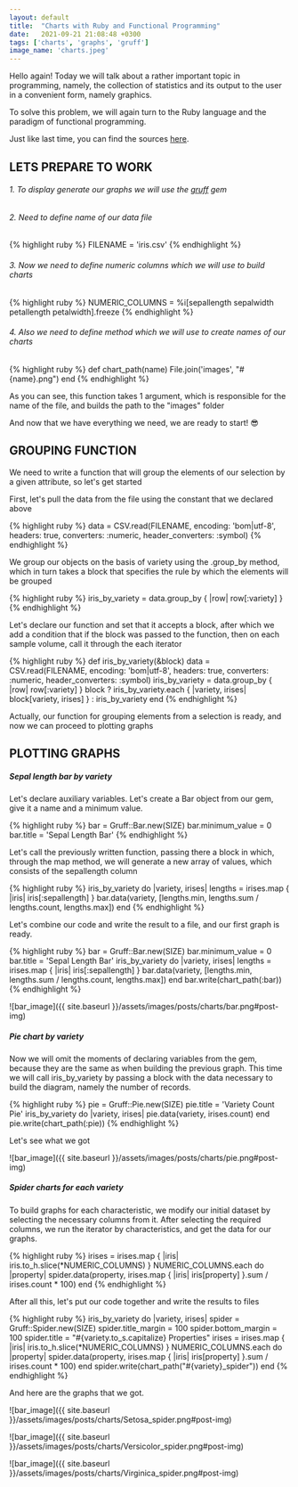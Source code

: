 ```yaml
---
layout: default
title:  "Charts with Ruby and Functional Programming"
date:   2021-09-21 21:08:48 +0300
tags: ['charts', 'graphs', 'gruff']
image_name: 'charts.jpeg'
---
```


Hello again! Today we will talk about a rather important topic in programming, namely, the collection of statistics
and its output to the user in a convenient form, namely graphics.

To solve this problem, we will again turn to the Ruby language and the paradigm of functional programming.

Just like last time, you can find the sources [here](https://github.com/Ar2emis/rubyfp-learning/tree/master/chart).

## LETS PREPARE TO WORK

###### 1. To display generate our graphs we will use the [gruff](https://github.com/topfunky/gruff) gem
###### 2. Need to define name of our data file

{% highlight ruby %}
  FILENAME = 'iris.csv'
{% endhighlight %}

###### 3. Now we need to define numeric columns which we will use to build charts

{% highlight ruby %}
  NUMERIC_COLUMNS = %i[sepallength sepalwidth petallength petalwidth].freeze
{% endhighlight %}

###### 4. Also we need to define method which we will use to create names of our charts

{% highlight ruby %}
  def chart_path(name)
    File.join('images', "#{name}.png")
  end
{% endhighlight %}

As you can see, this function takes 1 argument, which is responsible for the name of the file, and builds the path
to the "images" folder

And now that we have everything we need, we are ready to start! 😎

## GROUPING FUNCTION

We need to write a function that will group the elements of our selection by a given attribute, so let's get started

First, let's pull the data from the file using the constant that we declared above

{% highlight ruby %}
  data = CSV.read(FILENAME, encoding: 'bom|utf-8', headers: true, converters: :numeric,
                            header_converters: :symbol)
{% endhighlight %}

We group our objects on the basis of variety using the .group_by method, which in turn takes a block that specifies
the rule by which the elements will be grouped

{% highlight ruby %}
  iris_by_variety = data.group_by { |row| row[:variety] }
{% endhighlight %}

Let's declare our function and set that it accepts a block, after which we add a condition that if the block
was passed to the function, then on each sample volume, call it through the each iterator

{% highlight ruby %}
  def iris_by_variety(&block)
    data = CSV.read(FILENAME, encoding: 'bom|utf-8', headers: true, converters: :numeric,
                              header_converters: :symbol)
    iris_by_variety = data.group_by { |row| row[:variety] }
    block ? iris_by_variety.each { |variety, irises| block[variety, irises] } : iris_by_variety
  end
{% endhighlight %}

Actually, our function for grouping elements from a selection is ready, and now we can proceed to plotting graphs

## PLOTTING GRAPHS

##### Sepal length bar by variety

Let's declare auxiliary variables. Let's create a Bar object from our gem, give it a name and a minimum value.

{% highlight ruby %}
  bar = Gruff::Bar.new(SIZE)
  bar.minimum_value = 0
  bar.title = 'Sepal Length Bar'
{% endhighlight %}

Let's call the previously written function, passing there a block in which, through the map method, we will
generate a new array of values, which consists of the sepallength column

{% highlight ruby %}
  iris_by_variety do |variety, irises|
    lengths = irises.map { |iris| iris[:sepallength] }
    bar.data(variety, [lengths.min, lengths.sum / lengths.count, lengths.max])
  end
{% endhighlight %}

Let's combine our code and write the result to a file, and our first graph is ready.

{% highlight ruby %}
  bar = Gruff::Bar.new(SIZE)
  bar.minimum_value = 0
  bar.title = 'Sepal Length Bar'
  iris_by_variety do |variety, irises|
    lengths = irises.map { |iris| iris[:sepallength] }
    bar.data(variety, [lengths.min, lengths.sum / lengths.count, lengths.max])
  end
  bar.write(chart_path(:bar))
{% endhighlight %}

![bar_image]({{ site.baseurl }}/assets/images/posts/charts/bar.png#post-img)

##### Pie chart by variety

Now we will omit the moments of declaring variables from the gem, because they are the same as when building
the previous graph. This time we will call iris_by_variety by passing a block with the data necessary to build the
diagram, namely the number of records.

{% highlight ruby %}
  pie = Gruff::Pie.new(SIZE)
  pie.title = 'Variety Count Pie'
  iris_by_variety do |variety, irises|
    pie.data(variety, irises.count)
  end
  pie.write(chart_path(:pie))
{% endhighlight %}

Let's see what we got

![bar_image]({{ site.baseurl }}/assets/images/posts/charts/pie.png#post-img)

##### Spider charts for each variety

To build graphs for each characteristic, we modify our initial dataset by selecting the necessary columns from it.
After selecting the required columns, we run the iterator by characteristics, and get the data for our graphs.

{% highlight ruby %}
  irises = irises.map { |iris| iris.to_h.slice(*NUMERIC_COLUMNS) }
  NUMERIC_COLUMNS.each do |property|
    spider.data(property, irises.map { |iris| iris[property] }.sum / irises.count * 100)
  end
{% endhighlight %}

After all this, let's put our code together and write the results to files

{% highlight ruby %}
  iris_by_variety do |variety, irises|
    spider = Gruff::Spider.new(SIZE)
    spider.title_margin = 100
    spider.bottom_margin = 100
    spider.title = "#{variety.to_s.capitalize} Properties"
    irises = irises.map { |iris| iris.to_h.slice(*NUMERIC_COLUMNS) }
    NUMERIC_COLUMNS.each do |property|
      spider.data(property, irises.map { |iris| iris[property] }.sum / irises.count * 100)
    end
    spider.write(chart_path("#{variety}_spider"))
  end
{% endhighlight %}

And here are the graphs that we got.

![bar_image]({{ site.baseurl }}/assets/images/posts/charts/Setosa_spider.png#post-img)

![bar_image]({{ site.baseurl }}/assets/images/posts/charts/Versicolor_spider.png#post-img)

![bar_image]({{ site.baseurl }}/assets/images/posts/charts/Virginica_spider.png#post-img)
